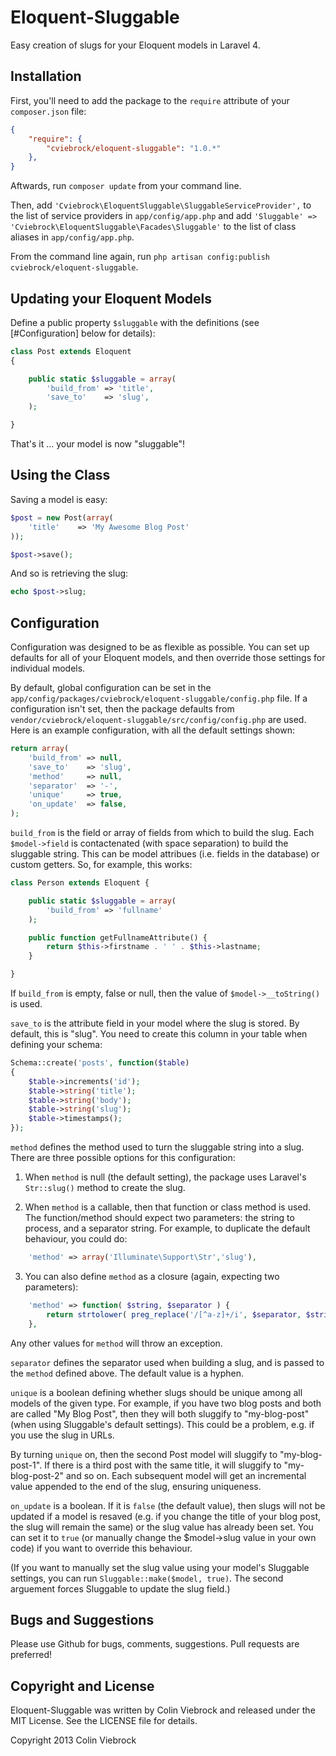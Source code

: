 # Eloquent-Sluggable

Easy creation of slugs for your Eloquent models in Laravel 4.

## Installation

First, you'll need to add the package to the `require` attribute of your `composer.json` file:

```json
{
    "require": {
        "cviebrock/eloquent-sluggable": "1.0.*"
    },
}
```

Aftwards, run `composer update` from your command line.

Then, add `'Cviebrock\EloquentSluggable\SluggableServiceProvider',` to the list of service providers in `app/config/app.php`
and add `'Sluggable' => 'Cviebrock\EloquentSluggable\Facades\Sluggable'` to the list of class aliases in `app/config/app.php`.

From the command line again, run `php artisan config:publish cviebrock/eloquent-sluggable`.


## Updating your Eloquent Models

Define a public property `$sluggable` with the definitions (see [#Configuration] below for details):

```php
class Post extends Eloquent
{

	public static $sluggable = array(
		'build_from' => 'title',
		'save_to'    => 'slug',
	);

}
```

That's it ... your model is now "sluggable"!


## Using the Class

Saving a model is easy:

```php
$post = new Post(array(
	'title'    => 'My Awesome Blog Post'
));

$post->save();
```

And so is retrieving the slug:

```php
echo $post->slug;
```



## Configuration

Configuration was designed to be as flexible as possible.  You can set up defaults for all of your Eloquent models, and then override those settings for individual models.

By default, global configuration can be set in the `app/config/packages/cviebrock/eloquent-sluggable/config.php` file.  If a configuration isn't set, then the package defaults from `vendor/cviebrock/eloquent-sluggable/src/config/config.php` are used.  Here is an example configuration, with all the default settings shown:

```php
return array(
	'build_from' => null,
	'save_to'    => 'slug',
	'method'     => null,
	'separator'  => '-',
	'unique'     => true,
	'on_update'  => false,
);
```

`build_from` is the field or array of fields from which to build the slug. Each `$model->field` is contactenated (with space separation) to build the sluggable string.  This can be model attribues (i.e. fields in the database) or custom getters.  So, for example, this works:

```php
class Person extends Eloquent {

	public static $sluggable = array(
		'build_from' => 'fullname'
	);

	public function getFullnameAttribute() {
		return $this->firstname . ' ' . $this->lastname;
	}

}
```

If `build_from` is empty, false or null, then the value of `$model->__toString()` is used.

`save_to` is the attribute field in your model where the slug is stored.  By default, this is "slug".  You need to create this column in your table when defining your schema:

```php
Schema::create('posts', function($table)
{
	$table->increments('id');
	$table->string('title');
	$table->string('body');
	$table->string('slug');
	$table->timestamps();
});
```

`method` defines the method used to turn the sluggable string into a slug.  There are three possible options for this configuration:

1. When `method` is null (the default setting), the package uses Laravel's `Str::slug()` method to create the slug.

2. When `method` is a callable, then that function or class method is used.  The function/method should expect two parameters: the string to process, and a separator string.  For example, to duplicate the default behaviour, you could do:

```php
	'method' => array('Illuminate\Support\Str','slug'),
```

3. You can also define `method` as a closure (again, expecting two parameters):

```php
	'method' => function( $string, $separator ) {
		return strtolower( preg_replace('/[^a-z]+/i', $separator, $string) );
	},
```

Any other values for `method` will throw an exception.

`separator` defines the separator used when building a slug, and is passed to the `method` defined above.  The default value is a hyphen.

`unique` is a boolean defining whether slugs should be unique among all models of the given type.  For example, if you have two blog posts and both are called "My Blog Post", then they will both sluggify to "my-blog-post" (when using Sluggable's default settings).  This could be a problem, e.g. if you use the slug in URLs.

By turning `unique` on, then the second Post model will sluggify to "my-blog-post-1".  If there is a third post with the same title, it will sluggify to "my-blog-post-2" and so on.  Each subsequent model will get an incremental value appended to the end of the slug, ensuring uniqueness.

`on_update` is a boolean.  If it is `false` (the default value), then slugs will not be updated if a model is resaved (e.g. if you change the title of your blog post, the slug will remain the same) or the slug value has already been set.  You can set it to `true` (or manually change the $model->slug value in your own code) if you want to override this behaviour.

(If you want to manually set the slug value using your model's Sluggable settings, you can run `Sluggable::make($model, true)`.  The second arguement forces Sluggable to update the slug field.)


## Bugs and Suggestions

Please use Github for bugs, comments, suggestions.  Pull requests are preferred!


## Copyright and License

Eloquent-Sluggable was written by Colin Viebrock and released under the MIT License. See the LICENSE file for details.

Copyright 2013 Colin Viebrock
